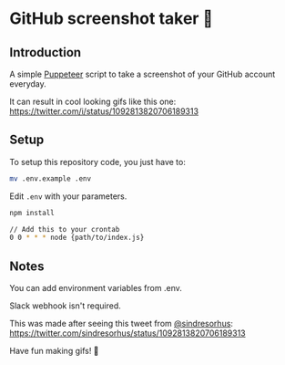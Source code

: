 # GitHub screenshot taker 🤳

## Introduction

A simple [Puppeteer](https://github.com/GoogleChrome/puppeteer) script to take a screenshot of your GitHub account everyday.

It can result in cool looking gifs like this one:
https://twitter.com/i/status/1092813820706189313

## Setup

To setup this repository code, you just have to:

```bash
mv .env.example .env
```

Edit `.env` with your parameters.

```bash
npm install
```

```bash
// Add this to your crontab
0 0 * * * node {path/to/index.js}
```

## Notes

You can add environment variables from .env.

Slack webhook isn't required.

This was made after seeing this tweet from [@sindresorhus](https://twitter.com/sindresorhus):
https://twitter.com/sindresorhus/status/1092813820706189313

Have fun making gifs! 🥰
